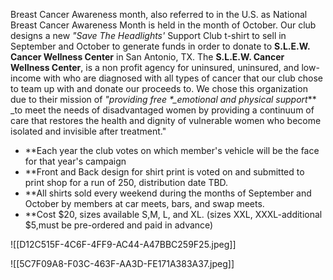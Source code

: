 Breast Cancer Awareness month, also referred to in the U.S. as National Breast Cancer Awareness Month is held in the month of October.  Our club designs a new *"Save The Headlights'* Support Club t-shirt to sell in September and October to generate funds in order to donate to **S.L.E.W. Cancer Wellness Center** in San Antonio, TX.  The **S.L.E.W. Cancer Wellness Center**, is a non profit agency for uninsured, uninsured, and low-income with who are diagnosed with all types of cancer that our club chose to team up with and donate our proceeds to. We chose this organization due to their mission of _"providing free **_emotional* and physical support_** _to meet the needs of disadvantaged women by providing a continuum of care that restores the health and dignity of vulnerable women who become isolated and invisible after treatment." 

- **Each year the club votes on which member's vehicle will be the face for that year's campaign
- **Front and Back design for shirt print is voted on and submitted to print shop for a run of 250, distribution date TBD.
- **All shirts sold every weekend during the months of September and October by members at car meets, bars, and swap meets.
- **Cost $20, sizes available S,M, L, and XL. (sizes XXL, XXXL-additional $5,must be pre-ordered and paid in advance)

![[D12C515F-4C6F-4FF9-AC44-A47BBC259F25.jpeg]]

![[5C7F09A8-F03C-463F-AA3D-FE171A383A37.jpeg]]
